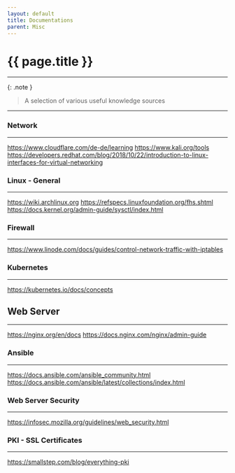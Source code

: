 ```yaml
---
layout: default
title: Documentations
parent: Misc
---
```


# {{ page.title }}

______________________________________________________________________

{: .note }

> A selection of various useful knowledge sources

______________________________________________________________________

### Network

______________________________________________________________________

<https://www.cloudflare.com/de-de/learning>
<https://www.kali.org/tools>
<https://developers.redhat.com/blog/2018/10/22/introduction-to-linux-interfaces-for-virtual-networking>

### Linux - General

______________________________________________________________________

<https://wiki.archlinux.org>
<https://refspecs.linuxfoundation.org/fhs.shtml>
<https://docs.kernel.org/admin-guide/sysctl/index.html>

### Firewall

______________________________________________________________________

<https://www.linode.com/docs/guides/control-network-traffic-with-iptables>

### Kubernetes

______________________________________________________________________

<https://kubernetes.io/docs/concepts>

## Web Server

______________________________________________________________________

<https://nginx.org/en/docs>
<https://docs.nginx.com/nginx/admin-guide>

### Ansible

______________________________________________________________________

<https://docs.ansible.com/ansible_community.html>
<https://docs.ansible.com/ansible/latest/collections/index.html>

### Web Server Security

______________________________________________________________________

<https://infosec.mozilla.org/guidelines/web_security.html>

### PKI - SSL Certificates

______________________________________________________________________

<https://smallstep.com/blog/everything-pki>
